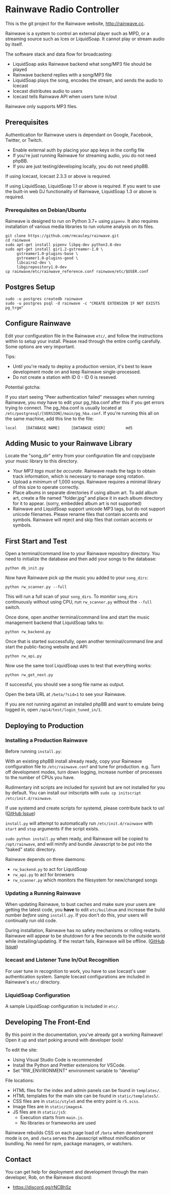 # Rainwave Radio Controller

This is the git project for the Rainwave website, http://rainwave.cc.

Rainwave is a system to control an external player such as MPD,
or a streaming source such as Ices or LiquidSoap. It cannot play
or stream audio by itself.

The software stack and data flow for broadcasting:

-   LiquidSoap asks Rainwave backend what song/MP3 file should be played
-   Rainwave backend replies with a song/MP3 file
-   LiquidSoap plays the song, encodes the stream, and sends the audio to Icecast
-   Icecast distributes audio to users
-   Icecast tells Rainwave API when users tune in/out

Rainwave only supports MP3 files.

## Prerequisites

Authentication for Rainwave users is dependant on Google, Facebook, Twitter, or Twitch.

-   Enable external auth by placing your app keys in the config file
-   If you're just running Rainwave for streaming audio, you do not need phpBB.
-   If you are just testing/developing locally, you do not need phpBB.

If using Icecast, Icecast 2.3.3 or above is required.

If using LiquidSoap, LiquidSoap 1.1 or above is required. If you want
to use the built-in web DJ functionality of Rainwave, LiquidSoap 1.3
or above is required.

### Prerequisites on Debian/Ubuntu

Rainwave is designed to run on Python 3.7+ using `pipenv`. It also requires installation
of various media libraries to run volume analysis on its files.

```
git clone https://github.com/rmcauley/rainwave.git
cd rainwave
sudo apt-get install pipenv libpq-dev python3.8-dev
sudo apt-get install gir1.2-gstreamer-1.0 \
     gstreamer1.0-plugins-base \
     gstreamer1.0-plugins-good \
     libcairo2-dev \
     libgirepository1.0-dev
cp rainwave/etc/rainwave_reference.conf rainwave/etc/$USER.conf
```

## Postgres Setup

```
sudo -u postgres createdb rainwave
sudo -u postgres psql -d rainwave -c "CREATE EXTENSION IF NOT EXISTS pg_trgm"
```

## Configure Rainwave

Edit your configuration file in the Rainwave `etc/`, and follow the instructions
within to setup your install. Please read through the entire config carefully.
Some options are very important.

Tips:

-   Until you're ready to deploy a production version, it's best to leave development mode
    on and keep Rainwave single-processed.
-   Do not create a station with ID 0 - ID 0 is reseved.

Potential gotcha:

If you start seeing "Peer authentication failed" messages when running Rainwave,
you _may_ have to edit your pg_hba.conf after this if you get errors trying to
connect. The pg_hba.conf is usually located at `/etc/postgresql/[VERSION]/main/pg_hba.conf`.
If you're running this all on the same machine, add this line to the file:

```
local    [DATABASE NAME]     [DATABASE USER]         md5
```

## Adding Music to your Rainwave Library

Locate the "song_dir" entry from your configuration file and copy/paste
your music library to this directory.

-   _Your MP3 tags must be accurate_. Rainwave reads the tags to obtain
    track information, which is necessary to manage song rotation.
-   Upload a minimum of 1,000 songs. Rainwave requires a minimal library
    of this size to operate correctly.
-   Place albums in separate directories if using album art. To add album art,
    create a file named "folder.jpg" and place it in each album directory
    for it to appear. (sorry, embedded album art is not supported)
-   Rainwave and LiquidSoap support unicode MP3 tags, but do not support
    unicode filenames. Please rename files that contain accents and symbols.
    Rainwave will reject and skip files that contain accents or symbols.

## First Start and Test

Open a terminal/command line to your Rainwave repository directory.
You need to initialize the database and then add your songs to the database:

```
python db_init.py
```

Now have Rainwave pick up the music you added to your `song_dirs`:

```
python rw_scanner.py --full
```

This will run a full scan of your `song_dirs`. To monitor `song_dirs`
continuously without using CPU, run `rw_scanner.py` without the `--full` switch.

Once done, open another terminal/command line and start the music
management backend that LiquidSoap talks to:

```
python rw_backend.py
```

Once that is started successfully, open another terminal/command line
and start the public-facing website and API:

```
python rw_api.py
```

Now use the same tool LiquidSoap uses to test that everything works:

```
python rw_get_next.py
```

If successful, you should see a song file name as output.

Open the beta URL at `/beta/?sid=1` to see your Rainwave.

If you are not running against an installed phpBB and want
to emulate being logged in, open `/api4/test/login_tuned_in/1`.

## Deploying to Production

### Installing a Production Rainwave

Before running `install.py`:

With an existing phpBB install already ready, copy your Rainwave
configuration file to `/etc/rainwave.conf` and tune for production.
e.g. Turn off development modes, turn down logging, increase
number of processes to the number of CPUs you
have.

Rudimentary init scripts are included for sysvinit but are not
installed for you by default. You can install
our initscripts with `sudo cp initscript /etc/init.d/rainwave`.

If use systemd and create scripts for systemd,
please contribute back to us!
([GitHub Issue](https://github.com/rmcauley/rainwave/issues/99))

`install.py` will attempt to automatically run
`/etc/init.d/rainwave` with `start` and `stop` arguments if
the script exists.

`sudo python install.py` when ready, and Rainwave will be copied to
`/opt/rainwave`, and will minify and bundle Javascript to be put
into the "baked" static directory.

Rainwave depends on three daemons:

-   `rw_backend.py` to act for LiquidSoap
-   `rw_api.py` to act for browsers
-   `rw_scanner.py` which monitors the filesystem for new/changed songs

### Updating a Running Rainwave

When updating Rainwave, to bust caches and make sure your users
are getting the latest code, you **have** to edit `etc/buildnum` and
increase the build number _before_ using `install.py`. If you don't do this,
your users will continually run old code.

During installation, Rainwave has no safety mechanisms or rolling restarts.
Rainwave will appear to be shutdown for a few seconds to the outside
world while installing/updating. If the restart fails, Rainwave will be
offline. ([GitHub Issue](https://github.com/rmcauley/rainwave/issues/95))

### Icecast and Listener Tune In/Out Recognition

For user tune in recognition to work, you have to use Icecast's
user authentication system. Sample Icecast configurations are
included in Rainwave's `etc/` directory.

### LiquidSoap Configuration

A sample LiquidSoap configuration is included in `etc/`.

## Developing The Front-End

By this point in the documentation, you've already got a working
Rainwave! Open it up and start poking around with developer tools!

To edit the site:

-   Using Visual Studio Code is recommended
-   Install the Python and Prettier extensions for VSCode.
-   Set "RW_ENVIRONMENT" environment variable to "develop"

File locations:

-   HTML files for the index and admin panels can be found in `templates/`.
-   HTML templates for the main site can be found in `static/templates5/`.
-   CSS files are in `static/style5` and the entry point is `r5.scss`.
-   Image files are in `static/images4`.
-   JS files are in `static/js5`:
    -   Execution starts from `main.js`.
    -   No libraries or frameworks are used

Rainwave rebuilds CSS on each page load of `/beta` when
development mode is on, and `/beta` serves the Javascript without
minification or bundling. No need for npm, package managers,
or watchers.

## Contact

You can get help for deployment and development through the main
developer, Rob, on the Rainwave discord:

-   https://discord.gg/rNCBhSz
